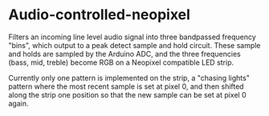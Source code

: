 # Audio-controlled-neopixel

Filters an incoming line level audio signal into three bandpassed frequency "bins", which output to a peak detect sample and hold circuit. These sample and holds are sampled by the Arduino ADC, and the three frequencies (bass, mid, treble) become RGB on a Neopixel compatible LED strip.

Currently only one pattern is implemented on the strip, a "chasing lights" pattern where the most recent sample is set at pixel 0, and then shifted along the strip one position so that the new sample can be set at pixel 0 again.